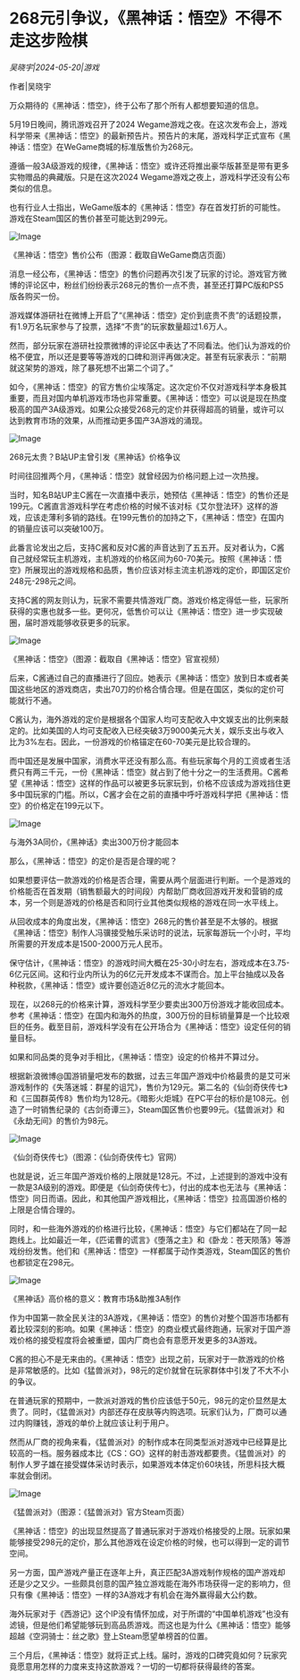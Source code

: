 # 268元引争议，《黑神话：悟空》不得不走这步险棋

*吴晓宇|2024-05-20|游戏*

作者|吴晓宇

万众期待的《黑神话：悟空》，终于公布了那个所有人都想要知道的信息。

5月19日晚间，腾讯游戏召开了2024 Wegame游戏之夜。在这次发布会上，游戏科学带来《黑神话：悟空》的最新预告片。预告片的末尾，游戏科学正式宣布《黑神话：悟空》在WeGame商城的标准版售价为268元。

遵循一般3A级游戏的规律，《黑神话：悟空》或许还将推出豪华版甚至是带有更多实物赠品的典藏版。只是在这次2024 Wegame游戏之夜上，游戏科学还没有公布类似的信息。

也有行业人士指出，WeGame版本的《黑神话：悟空》存在首发打折的可能性。游戏在Steam国区的售价甚至可能达到299元。

![Image](http://static.ylzbl.com/uploads/ueditor/php/upload/image/20240520/1716216404578409.jpeg)

《黑神话：悟空》售价公布（图源：截取自WeGame商店页面）

消息一经公布，《黑神话：悟空》的售价问题再次引发了玩家的讨论。游戏官方微博的评论区中，粉丝们纷纷表示268元的售价一点不贵，甚至还打算PC版和PS5版各购买一份。

游戏媒体游研社在微博上开启了“《黑神话：悟空》定价到底贵不贵”的话题投票，有1.9万名玩家参与了投票，选择“不贵”的玩家数量超过1.6万人。

然而，部分玩家在游研社投票微博的评论区中表达了不同看法。他们认为游戏的价格不便宜，所以还是要等等游戏的口碑和测评再做决定。甚至有玩家表示：“前期就这架势的游戏，除了暴死想不出第二个词了。”

如今，《黑神话：悟空》的官方售价尘埃落定。这次定价不仅对游戏科学本身极其重要，而且对国内单机游戏市场也非常重要。《黑神话：悟空》可以说是现在热度极高的国产3A级游戏。如果公众接受268元的定价并获得超高的销量，或许可以达到教育市场的效果，从而推动更多国产3A游戏的涌现。

![Image](http://static.ylzbl.com/uploads/ueditor/php/upload/image/20240520/1716216404554731.png)

268元太贵？B站UP主曾引发《黑神话》价格争议

时间往回推两个月，《黑神话：悟空》就曾经因为价格问题上过一次热搜。

当时，知名B站UP主C酱在一次直播中表示，她预估《黑神话：悟空》的售价还是199元。C酱直言游戏科学在考虑价格的时候不该对标《艾尔登法环》这样的游戏，应该走薄利多销的路线。在199元售价的加持之下，《黑神话：悟空》在国内的销量应该可以突破100万。

此番言论发出之后，支持C酱和反对C酱的声音达到了五五开。反对者认为，C酱自己就经常玩主机游戏，主机游戏的价格区间为60-70美元。按照《黑神话：悟空》所展现出的游戏规格和品质，售价应该对标主流主机游戏的定价，即国区定价248元-298元之间。

支持C酱的网友则认为，玩家不需要共情游戏厂商。游戏价格定得低一些，玩家所获得的实惠也就多一些。更何况，低售价可以让《黑神话：悟空》进一步实现破圈，届时游戏能够收获更多的玩家。

![Image](http://static.ylzbl.com/uploads/ueditor/php/upload/image/20240520/1716216404291898.png)

《黑神话：悟空》（图源：截取自《黑神话：悟空》官宣视频）

后来，C酱通过自己的直播进行了回应。她表示《黑神话：悟空》放到日本或者美国这些地区的游戏商店，卖出70刀的价格合情合理。但是在国区，类似的定价可能就行不通。

C酱认为，海外游戏的定价是根据各个国家人均可支配收入中文娱支出的比例来敲定的。比如美国的人均可支配收入已经突破3万9000美元大关，娱乐支出与收入比为3%左右。因此，一份游戏的价格锚定在60-70美元是比较合理的。

而中国还是发展中国家，消费水平还没有那么高。有些玩家每个月的工资或者生活费只有两三千元，一份《黑神话：悟空》就占到了他十分之一的生活费用。C酱希望《黑神话：悟空》这样的作品可以被更多玩家玩到，价格不应该成为游戏挡住更多中国玩家的门槛。所以，C酱才会在之前的直播中呼吁游戏科学把《黑神话：悟空》的价格定在199元以下。

![Image](http://static.ylzbl.com/uploads/ueditor/php/upload/image/20240520/1716216405827932.png)

与海外3A同价，《黑神话》卖出300万份才能回本

那么，《黑神话：悟空》的定价是否是合理的呢？

如果想要评估一款游戏的价格是否合理，需要从两个层面进行判断。一个是游戏的价格能否在首发期（销售额最大的时间段）内帮助厂商收回游戏开发和营销的成本，另一个则是游戏的价格是否和同行业其他类似规格的游戏在同一水平线上。

从回收成本的角度出发，《黑神话：悟空》268元的售价甚至是不太够的。根据《黑神话：悟空》制作人冯骥接受触乐采访时的说法，玩家每游玩一个小时，平均所需要的开发成本是1500-2000万元人民币。

保守估计，《黑神话：悟空》的游戏时间大概在25-30小时左右，游戏成本在3.75-6亿元区间。这和行业内所认为的6亿元开发成本不谋而合。加上平台抽成以及各种税款，《黑神话：悟空》或许要创造近8亿元的流水才能回本。

现在，以268元的价格来计算，游戏科学至少要卖出300万份游戏才能收回成本。参考《黑神话：悟空》在国内和海外的热度，300万份的目标销量算是一个比较艰巨的任务。截至目前，游戏科学没有在公开场合为《黑神话：悟空》设定任何的销量目标。

如果和同品类的竞争对手相比，《黑神话：悟空》设定的价格并不算过分。

根据新浪微博@国游销量吧发布的数据，过去三年国产游戏中价格最贵的是艾可米游戏制作的《失落迷城：群星的诅咒》，售价为129元。第二名的《仙剑奇侠传七》和《三国群英传8》售价均为128元。《暗影火炬城》在PC平台的标价是108元。创造了一时销售纪录的《古剑奇谭三》，Steam国区售价也要99元。《猛兽派对》和《永劫无间》的售价为98元。

![Image](http://static.ylzbl.com/uploads/ueditor/php/upload/image/20240520/1716216405219430.jpeg)

《仙剑奇侠传七》（图源：《仙剑奇侠传七》官网）

也就是说，近三年国产游戏价格的上限就是128元。不过，上述提到的游戏中没有一款是3A级别的游戏。即便是《仙剑奇侠传七》，付出的成本也无法与《黑神话：悟空》同日而语。因此，和其他国产游戏相比，《黑神话：悟空》拉高国游价格的上限是合情合理的。

同时，和一些海外游戏的价格进行比较，《黑神话：悟空》与它们都站在了同一起跑线上。比如最近一年，《匹诺曹的谎言》《堕落之主》和《卧龙：苍天陨落》等游戏纷纷发售。他们和《黑神话：悟空》一样都属于动作类游戏，Steam国区的售价也都锁定在298元。

![Image](http://static.ylzbl.com/uploads/ueditor/php/upload/image/20240520/1716216406413995.png)

《黑神话》高价格的意义：教育市场&助推3A制作

作为中国第一款全民关注的3A游戏，《黑神话：悟空》的售价对整个国游市场都有着比较深刻的影响。如果《黑神话：悟空》的商业模式最终跑通，玩家对于国产游戏价格的接受程度将会被重塑，国内厂商也会有意愿开发更多的3A游戏。

C酱的担心不是无来由的。《黑神话：悟空》出现之前，玩家对于一款游戏的价格是非常敏感的。比如《猛兽派对》，98元的定价就曾在玩家群体中引发了不大不小的争议。

在普通玩家的预期中，一款派对游戏的售价应该低于50元，98元的定价显然是太贵了。同时，《猛兽派对》内部还存在皮肤等内购选项。玩家们认为，厂商可以通过内购赚钱，游戏的单价上就应该让利于用户。

然而从厂商的视角来看，《猛兽派对》的制作成本在同类型派对游戏中已经算是比较高的一档。服务器成本比《CS：GO》这样的射击游戏都要贵。《猛兽派对》的制作人罗子雄在接受媒体采访时表示，如果游戏本体定价60块钱，所思科技大概率就会倒闭。

![Image](http://static.ylzbl.com/uploads/ueditor/php/upload/image/20240520/1716216406736962.jpeg)

《猛兽派对》（图源：《猛兽派对》官方Steam页面）

《黑神话：悟空》的出现显然提高了普通玩家对于游戏价格接受的上限。玩家如果能够接受298元的定价，那么其他游戏在设定价格的时候，也可以得到一定的调节空间。

另一方面，国产游戏产量正在逐年上升，真正匹配3A游戏制作规格的国产游戏却还是少之又少。一些颇具创意的国产独立游戏能在海外市场获得一定的影响力，但只有像《黑神话：悟空》一样的3A游戏才有机会在海外赢得最大公约数。

海外玩家对于《西游记》这个IP没有情怀加成，对于所谓的“中国单机游戏”也没有滤镜，但是他们希望能够玩到高品质游戏。而这也是为什么《黑神话：悟空》能够超越《空洞骑士：丝之歌》登上Steam愿望单榜首的位置。

三个月后，《黑神话：悟空》就将正式上线。届时，游戏的口碑究竟如何？玩家究竟愿意用怎样的力度来支持这款游戏？一切的一切都将获得最终的答案。

